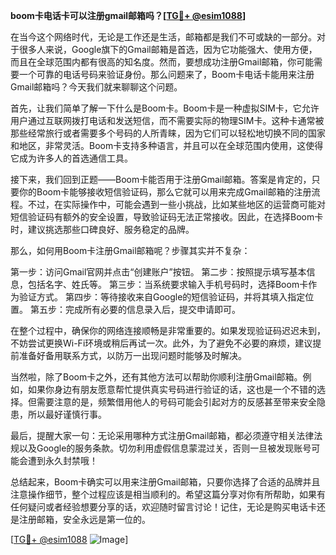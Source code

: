 **boom卡电话卡可以注册gmail邮箱吗？[[TG💪+ @esim1088](https://t.me/s/esim1088)]**

在当今这个网络时代，无论是工作还是生活，邮箱都是我们不可或缺的一部分。对于很多人来说，Google旗下的Gmail邮箱是首选，因为它功能强大、使用方便，而且在全球范围内都有很高的知名度。然而，要想成功注册Gmail邮箱，你可能需要一个可靠的电话号码来验证身份。那么问题来了，Boom卡电话卡能用来注册Gmail邮箱吗？今天我们就来聊聊这个问题。

首先，让我们简单了解一下什么是Boom卡。Boom卡是一种虚拟SIM卡，它允许用户通过互联网拨打电话和发送短信，而不需要实际的物理SIM卡。这种卡通常被那些经常旅行或者需要多个号码的人所青睐，因为它们可以轻松地切换不同的国家和地区，非常灵活。Boom卡支持多种语言，并且可以在全球范围内使用，这使得它成为许多人的首选通信工具。

接下来，我们回到正题——Boom卡能否用于注册Gmail邮箱。答案是肯定的，只要你的Boom卡能够接收短信验证码，那么它就可以用来完成Gmail邮箱的注册流程。不过，在实际操作中，可能会遇到一些小挑战，比如某些地区的运营商可能对短信验证码有额外的安全设置，导致验证码无法正常接收。因此，在选择Boom卡时，建议挑选那些口碑良好、服务稳定的品牌。

那么，如何用Boom卡注册Gmail邮箱呢？步骤其实并不复杂：

第一步：访问Gmail官网并点击“创建账户”按钮。
第二步：按照提示填写基本信息，包括名字、姓氏等。
第三步：当系统要求输入手机号码时，选择Boom卡作为验证方式。
第四步：等待接收来自Google的短信验证码，并将其填入指定位置。
第五步：完成所有必要的信息录入后，提交申请即可。

在整个过程中，确保你的网络连接顺畅是非常重要的。如果发现验证码迟迟未到，不妨尝试更换Wi-Fi环境或稍后再试一次。此外，为了避免不必要的麻烦，建议提前准备好备用联系方式，以防万一出现问题时能够及时解决。

当然啦，除了Boom卡之外，还有其他方法可以帮助你顺利注册Gmail邮箱。例如，如果你身边有朋友愿意帮忙提供真实号码进行验证的话，这也是一个不错的选择。但需要注意的是，频繁借用他人的号码可能会引起对方的反感甚至带来安全隐患，所以最好谨慎行事。

最后，提醒大家一句：无论采用哪种方式注册Gmail邮箱，都必须遵守相关法律法规以及Google的服务条款。切勿利用虚假信息蒙混过关，否则一旦被发现账号可能会遭到永久封禁哦！

总结起来，Boom卡确实可以用来注册Gmail邮箱，只要你选择了合适的品牌并且注意操作细节，整个过程应该是相当顺利的。希望这篇分享对你有所帮助，如果有任何疑问或者经验想要分享的话，欢迎随时留言讨论！记住，无论是购买电话卡还是注册邮箱，安全永远是第一位的。

[[TG💪+ @esim1088](https://t.me/s/esim1088) ![Image](https://i.postimg.cc/4NQfJmqS/Snipaste-2025-05-13-00-14-12.png)]